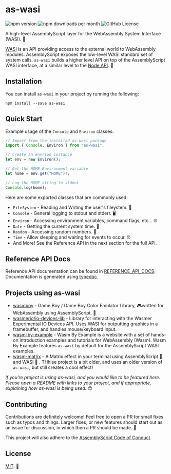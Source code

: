 # as-wasi

<!--- Badges -->

![npm version](https://img.shields.io/npm/v/as-wasi.svg)
![npm downloads per month](https://img.shields.io/npm/dm/as-wasi.svg)
![GitHub License](https://img.shields.io/github/license/torch2424/as-wasi.svg)

<!--- Short Description-->

A high-level AssemblyScript layer for the WebAssembly System Interface (WASI). 🧩

[WASI](https://wasi.dev) is an API providing access to the external world to WebAssembly modules. AssemblyScript exposes the low-level WASI standard set of system calls. `as-wasi` builds a higher level API on top of the AssemblyScript WASI interface, at a similar level to the [Node API](https://nodejs.org/docs/latest/api/). 🚀

## Installation

You can install `as-wasi` in your project by running the following:

`npm install --save as-wasi`

## Quick Start

Example usage of the `Console` and `Environ` classes:

```typescript
// Import from the installed as-wasi package
import { Console, Environ } from "as-wasi";

// Create an envrion instance
let env = new Environ();

// Get the HOME Environment variable
let home = env.get("HOME")!;

// Log the HOME string to stdout
Console.log(home);
```

Here are some exported classes that are commonly used:

* `FileSystem` - Reading and Writing the user's fileystem. 📁
* `Console` - General logging to stdout and stderr. 🖥️
* `Environ` - Accessing environment variables, command flags, etc... 🌐
* `Date` - Getting the current system time. 📅
* `Random` - Accessing random numbers. 🤔
* `Time` - Allow sleeping and waiting for events to occur. ⏰
* And More! See the Reference API in the next section for the full API.

## Reference API Docs

Reference API documentation can be found in [REFERENCE_API_DOCS](./REFERENCE_API_DOCS.md). Documentation is generated using [typedoc](https://typedoc.org/).

## Projects using as-wasi

* [wasmboy](https://github.com/torch2424/wasmboy) - Game Boy / Game Boy Color Emulator Library, 🎮written for WebAssembly using AssemblyScript. 🚀
* [wasmerio/io-devices-lib](https://github.com/wasmerio/io-devices-lib) - Library for interacting with the Wasmer Experimental IO Devices API. Uses WASI for outputting graphics in a framebuffer, and handles mouse/keyboard input.
* [wasm-by-example](https://github.com/torch2424/wasm-by-example) - Wasm By Example is a website with a set of hands-on introduction examples and tutorials for WebAssembly (Wasm). Wasm By Example features `as-wasi` by default for the AssemblyScript WASI examples.
* [wasm-matrix](https://github.com/torch2424/wasm-matrix) - A Matrix effect in your terminal using AssemblyScript 🚀 and WASI 🧩 . THhise project is a bit older, and uses an older version of `as-wasi`, but still creates a cool effect!

_If you're project is using as-wasi, and you would like to be featured here. Please open a README with links to your project, and if appropriate, explaining how as-wasi is being used._ 😊

## Contributing

Contributions are definitely welcome! Feel free to open a PR for small fixes such as typos and things. Larger fixes, or new features should start out as an issue for discussion, in which then a PR should be made. 🥳

This project will also adhere to the [AssemblyScript Code of Conduct](https://github.com/AssemblyScript/assemblyscript/blob/master/CODE_OF_CONDUCT.md).

## License

[MIT](https://oss.ninja/mit/jesdict1). 📝

